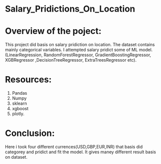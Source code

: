 # Salary_Pridictions_On_Location
# Overview of the poject:
This project did basis on salary pridiction on location. The dataset contains mainly categorical variables.
I attempted salary pridict some of ML model.(LinearRegression, RandomForestRegressor, GradientBoostingRegressor,
XGBRegressor ,DecisionTreeRegressor, ExtraTreesRegressor etc).

# Resources:

1. Pandas
2. Numpy
3. sklearn
4. xgboost
5. plotly.

# Conclusion:
Here i took four different currences(USD,GBP,EUR,INR) that basis did categorey and pridict and fit the model.
It gives maney different result basis on dataset. 
